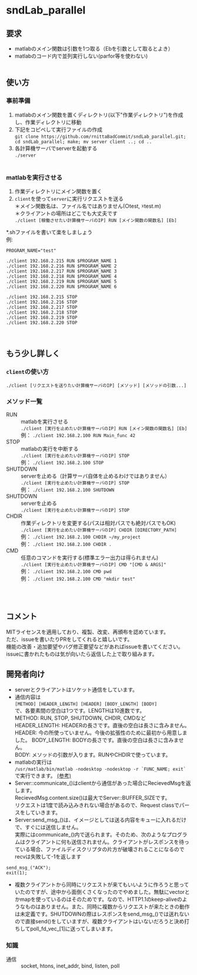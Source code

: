 # sndLab_parallel

## 要求
* matlabのメイン関数は引数を1つ取る（Ebを引数として取るとよき）<br>
* matlabのコード内で並列実行しない(parfor等を使わない)
<br><br>

## 使い方
### 事前準備
1. matlabのメイン関数を置くディレクトリ(以下"作業ディレクトリ")を作成し、作業ディレクトリに移動
2. 下記をコピペして実行ファイルの作成<br>
```git clone https://github.com/rnittaBadCommit/sndLab_parallel.git; cd sndLab_parallel; make; mv server client ..; cd ..```
3. 各計算機サーバでserverを起動する<br>
```./server```
<br><br>

### matlabを実行させる
1. 作業ディレクトリにメイン関数を置く
2. `client`を使って`server`に実行リクエストを送る<br>
	＊メイン関数名は、ファイル名ではありません(○test, ☓test.m)<br>
	＊クライアントの場所はどこでも大丈夫です<br>
```./client [稼働させたい計算機サーバのIP] RUN [メイン関数の関数名] [Eb]```<br>

*.shファイルを書いて楽をしましょう<br>
例: 
```
PROGRAM_NAME="test"

./client 192.168.2.215 RUN $PROGRAM_NAME 1
./client 192.168.2.216 RUN $PROGRAM_NAME 2
./client 192.168.2.217 RUN $PROGRAM_NAME 3
./client 192.168.2.218 RUN $PROGRAM_NAME 4
./client 192.168.2.219 RUN $PROGRAM_NAME 5
./client 192.168.2.220 RUN $PROGRAM_NAME 6
```
```
./client 192.168.2.215 STOP
./client 192.168.2.216 STOP
./client 192.168.2.217 STOP
./client 192.168.2.218 STOP
./client 192.168.2.219 STOP
./client 192.168.2.220 STOP
```

<br>

## もう少し詳しく
### `client`の使い方
```./client [リクエストを送りたい計算機サーバのIP] [メソッド] [メソッドの引数...]```
<br>

### メソッド一覧

<dl>
	<dt>RUN</dt>
	<dd>
		matlabを実行させる<br>
		<code>./client [実行を止めたい計算機サーバのIP] RUN [メイン関数の関数名] [Eb]</code><br>
		例： <code>./client 192.168.2.100 RUN Main_func 42</code>
	</dd>
	<dt>STOP</dt>
	<dd>
		matlabの実行を中断する<br>
		<code>./client [実行を止めたい計算機サーバのIP] STOP</code><br>
		例： <code>./client 192.168.2.100 STOP</code>
	</dd>
	<dt>SHUTDOWN</dt>
	<dd>
		serverを止める（計算サーバ自体を止めるわけではありません）<br>
		<code>./client [実行を止めたい計算機サーバのIP] STOP</code><br>
		例： <code>./client 192.168.2.100 SHUTDOWN</code>
	</dd>
	<dt>SHUTDOWN</dt>
	<dd>
		serverを止める<br>
		<code>./client [実行を止めたい計算機サーバのIP] STOP</code>
	</dd>
	<dt>CHDIR</dt>
	<dd>
		作業ディレクトリを変更する(パスは相対パスでも絶対パスでもOK)<br>
		<code>./client [実行を止めたい計算機サーバのIP] CHDIR [DIRECTORY_PATH]</code><br>
		例： <code>./client 192.168.2.100 CHDIR ~/my_project</code><br>
		例： <code>./client 192.168.2.100 CHDIR .</code>
	</dd>
	<dt>CMD</dt>
	<dd>
		任意のコマンドを実行する(標準エラー出力は得られません)<br>
		<code>./client [実行を止めたい計算機サーバのIP] CMD "[CMD & ARGS]"</code><br>
		例： <code>./client 192.168.2.100 CMD pwd</code><br>
		例： <code>./client 192.168.2.100 CMD "mkdir test"</code>
	</dd>
</dl>

<br><br>

## コメント
MITライセンスを適用しており、複製、改変、再頒布を認めています。<br>
ただ、issueを書いたりPRをしてくれると嬉しいです。<br>
機能の改善・追加要望やバグ修正要望などがあればissueを書いてください。<br>
issueに書かれたものは気が向いたら返信した上で取り組みます。

## 開発者向け
* serverとクライアントはソケット通信をしています。<br>
* 通信内容は<br>
```[METHOD] [HEADER_LENGTH] [HEADER] [BODY_LENGTH] [BODY]```<br>
で、各要素間の空白は1つです。LENGTHは10進数です。<br>
METHOD: RUN, STOP, SHUTDOWN, CHDIR, CMDなど<br>
HEADER_LENGTH: HEADERの長さです。直後の空白は長さに含みません。<br>
HEADER: 今の所使っていません。今後の拡張性のために最初から用意しました。
BODY_LENGTH: BODYの長さです。直後の空白は長さに含みません。<br>
BODY: メソッドの引数が入ります。RUNやCHDIRで使っています。
* matlabの実行は<br>
```/usr/matlab/bin/matlab -nodesktop -nodesktop -r `FUNC_NAME; exit` ```<br>
で実行できます。
[(参考)](https://www.nemotos.net/?p=1731)
* Server::communicate_()はclientから通信があった場合にRecievedMsgを返します。<br>
RecievedMsg.content.size()は最大でServer::BUFFER_SIZEです。<br>
リクエストは1度で読み込みきれない場合があるので、Request classでパースをしていきます。<br>
* Server:send_msg_()は、イメージとしては送る内容をキューに入れるだけで、すぐには送信しません。<br>
実際にはcommunicate_()内で送られます。そのため、次のようなプログラムはクライアントに何も送信されません。クライアントがレスポンスを待っている場合、ファイルディスクリプタの片方が破壊されることになるのでrecvは失敗して-1を返します<br>
```
send_msg_("ACK");
exit(1);
```
* 複数クライアントから同時にリクエストが来てもいいように作ろうと思っていたのですが、途中から面倒くさくなったのでやめました。無駄にvectorとかmapを使っているのはそのためです。なので、HTTP1.1のkeep-aliveのようなものはありません。また、同時に複数からリクエストが来たときの動作は未定義です。SHUTDOWNの際はレスポンスをsend_msg_()では送れないので直接send()をしていますが、複数クライアントはいないだろうと決め打ちしてpoll_fd_vec_[1]に送ってしまいます。

### 知識
<dl>
	<dt>通信</dt>
	<dd>
		socket, htons, inet_addr, bind, listen, poll
	</dd>
</dl>